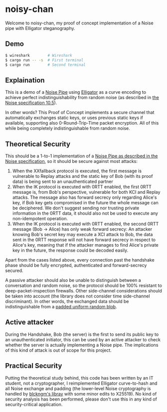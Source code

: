 # noisy-chan

Welcome to noisy-chan, my proof of concept implementation of a Noise pipe with Elligator steganography.

## Demo

```bash
$ wireshark        # Wireshark
$ cargo run -- -s  # First terminal
$ cargo run        # Second terminal
```

## Explaination
This is a demo of a [Noise Pipe](https://noiseprotocol.org/noise.html#noise-pipes) using [Elligator](https://elligator.org/) as a curve encoding to achieve perfect indistinguishability from random noise (as described in [the Noise specification 10.5](https://noiseprotocol.org/noise.html#handshake-indistinguishability)).

In other words? This Proof of Concept implements a secure channel that automatically exchanges static keys, or uses previous static keys if available, supporting also 0-Round-Trip-Time packet encryption. All of this while being completely indistinguishable from random noise.


## Theoretical Security
This should be a 1-to-1 implementation of a [Noise Pipe as described in the Noise specification](https://noiseprotocol.org/noise.html#noise-pipes), so it should be secure against most attacks:
1. When the XXfallback protocol is executed, the first message is vulnerable to Replay attacks and the static key of Bob (with its proof data) is being sent to an unauthenticated partner
2. When the IK protocol is executed with 0RTT enabled, the first 0RTT message is, from Bob's perspective, vulnerable for both KCI and Replay attacks. The message also has forward secrecy only regarding Alice's key, if Bob key gets compromised in the future the whole message can be deciphered. We don't suggest sending nor trusting private information in the 0RTT data, it should also not be used to execute any non-idempotent operation.
3. When the IK protocol is executed with 0RTT enabled, the second 0RTT message (Bob -> Alice) has only weak forward secrecy: An attacker knowing Bob's secret key may execute a XCI attack to Bob, the data sent in the 0RTT response will not have forward secrecy in respect to Alice's key, meaning that if the attacker manages to find Alice's private key in the future, the response could be decoded easily.

Apart from the cases listed above, every connection past the handshake phase should be fully encrypted, authenticated and forward-secrecy secured.

A passive attacker should also be unable to distinguish between a conversation and random noise, so the protocol should be 100% resistant to deep-packet-inspection firewalls. Other side-channel considerations should be taken into account (the library does not consider time side-channel discriminant). In other words, the exchanged data should be indistinguishable from a [padded uniform random blob](https://en.wikipedia.org/wiki/PURB_(cryptography)).

## Active attacker
During the Handshake, Bob (the server) is the first to send its public key to an unauthenticated initiator, this can be used by an active attacker to check whether the server is actually implementing a Noise pipe. The implications of this kind of attack is out of scope for this project.

## Practical Security
Putting the theoretical study behind, this code has been written by an IT student, not a cryptographer, I reimplemented Elligator curve-to-hash and all Noise exchange and padding (the lower-level Noise cryptography is handled by [blckngm's libray](https://github.com/blckngm/noise-rust) with some minor edits to X25519).
No kind of security analysis has been performed, please don't use this in any kind of security-critical application.
